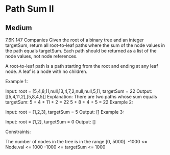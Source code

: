 # Path Sum II
## Medium
7.6K
147
Companies
Given the root of a binary tree and an integer targetSum, return all root-to-leaf paths where the sum of the node values in the path equals targetSum. Each path should be returned as a list of the node values, not node references.

A root-to-leaf path is a path starting from the root and ending at any leaf node. A leaf is a node with no children.

 

Example 1:


Input: root = [5,4,8,11,null,13,4,7,2,null,null,5,1], targetSum = 22
Output: [[5,4,11,2],[5,8,4,5]]
Explanation: There are two paths whose sum equals targetSum:
5 + 4 + 11 + 2 = 22
5 + 8 + 4 + 5 = 22
Example 2:


Input: root = [1,2,3], targetSum = 5
Output: []
Example 3:

Input: root = [1,2], targetSum = 0
Output: []
 

Constraints:

The number of nodes in the tree is in the range [0, 5000].
-1000 <= Node.val <= 1000
-1000 <= targetSum <= 1000
